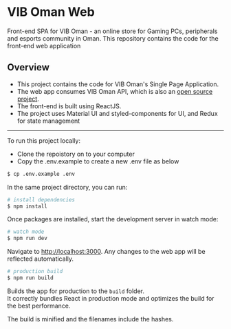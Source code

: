 # VIB Oman Web

Front-end SPA for VIB Oman - an online store for Gaming PCs, peripherals and esports community in Oman. This repository contains the code for the front-end web application

## Overview

* This project contains the code for VIB Oman's Single Page Application.
* The web app consumes VIB Oman API, which is also an [open source project](https://github.com/talal-najam/vib-oman-core).
* The front-end is built using ReactJS.
* The project uses Material UI and styled-components for UI, and Redux for state management

---

To run this project locally:
* Clone the repoistory on to your computer
* Copy the .env.example to create a new .env file as below

```bash
$ cp .env.example .env
```

In the same project directory, you can run:

```bash
# install dependencies
$ npm install   
```

Once packages are installed, start the development server in watch mode:

```bash
# watch mode
$ npm run dev
```

Navigate to [http://localhost:3000](http://localhost:3000). Any changes to the web app will be reflected automatically.

```bash
# production build
$ npm run build
```
Builds the app for production to the `build` folder.\
It correctly bundles React in production mode and optimizes the build for the best performance.

The build is minified and the filenames include the hashes.
